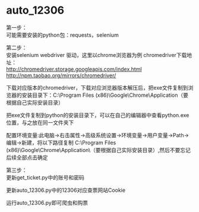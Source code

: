 # auto_12306  
第一步：  
可能需要安装的python包：requests，selenium  
  
第二步：  
安装selenium webdriver 驱动，这里以chrome浏览器为例
chromedriver下载地址：  
http://chromedriver.storage.googleapis.com/index.html  
http://npm.taobao.org/mirrors/chromedriver/  
  
下载对应版本的chromedriver，下载对应浏览器版本解压后，把exe文件复制到浏览器的安装目录下：C:\Program Files (x86)\Google\Chrome\Application（要根据自己实际安装目录） 
  
把exe文件复制到python的安装目录下，可以在自己的编辑器中查看python.exe位置，与之放在同一文件夹下  
  
配置环境变量:此电脑→右击属性→高级系统设置→环境变量→用户变量→Path→编辑→新建，将以下路径复制 C:\Program Files (x86)\Google\Chrome\Application\（要根据自己实际安装目录）,然后不要忘记后续全部点击确定  
  
第三步：  
更新get_ticket.py中的账号和密码  
  
更新auto_12306.py中的12306对应查票网站Cookie 
  
运行auto_12306.py即可爬虫和购票
